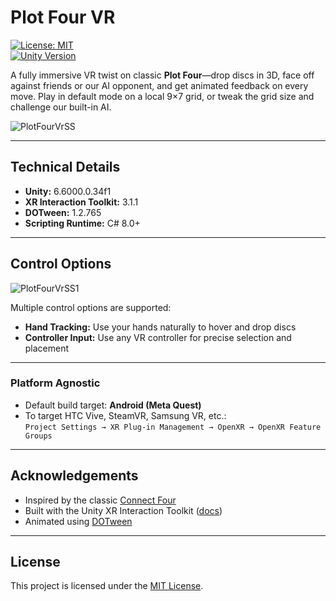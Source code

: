 # Plot Four VR

[![License: MIT](https://img.shields.io/badge/License-MIT-blue.svg)](#license)  
[![Unity Version](https://img.shields.io/badge/Unity-6.6000.0.34f1-blue.svg)](#technical-details)  

A fully immersive VR twist on classic **Plot Four**—drop discs in 3D, face off against friends or our AI opponent, and get animated feedback on every move. Play in default mode on a local 9×7 grid, or tweak the grid size and challenge our built-in AI.

![PlotFourVrSS](https://github.com/user-attachments/assets/02e9584d-fe8a-48b1-8e3e-1f828a286c49)

---

## Technical Details

- **Unity:** 6.6000.0.34f1  
- **XR Interaction Toolkit:** 3.1.1  
- **DOTween:** 1.2.765  
- **Scripting Runtime:** C# 8.0+  

---

## Control Options
![PlotFourVrSS1](https://github.com/user-attachments/assets/4460f95e-0f91-471c-a188-033472ef3e30)

Multiple control options are supported:

- **Hand Tracking:** Use your hands naturally to hover and drop discs  
- **Controller Input:** Use any VR controller for precise selection and placement  

---

### Platform Agnostic

- Default build target: **Android (Meta Quest)**  
- To target HTC Vive, SteamVR, Samsung VR, etc.:  
  `Project Settings → XR Plug-in Management → OpenXR → OpenXR Feature Groups`

---

## Acknowledgements

- Inspired by the classic [Connect Four](https://en.wikipedia.org/wiki/Connect_Four)  
- Built with the Unity XR Interaction Toolkit ([docs](https://docs.unity3d.com/Packages/com.unity.xr.interaction.toolkit@3.1/manual/index.html))
- Animated using [DOTween](https://assetstore.unity.com/packages/tools/animation/dotween-hotween-v2-27676)

---

## License

This project is licensed under the [MIT License](LICENSE).
